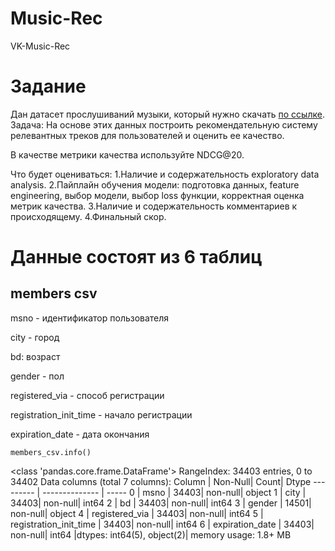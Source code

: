 # Music-Rec
VK-Music-Rec
# Задание
Дан датасет прослушиваний музыки, который нужно скачать [по ссылке](https://www.kaggle.com/competitions/kkbox-music-recommendation-challenge/data).
Задача: 
На основе этих данных построить рекомендательную систему релевантных треков для пользователей и оценить ее качество.

В качестве метрики качества используйте NDCG@20.

Что будет оцениваться:
1.Наличие и содержательность exploratory data analysis.
2.Пайплайн обучения модели: подготовка данных, feature engineering, выбор модели, выбор loss функции, корректная оценка метрик качества.
3.Наличие и содержательность комментариев к происходящему.
4.Финальный скор.


# Данные состоят из 6 таблиц
## members csv

msno - идентификатор пользователя

city - город

bd: возраст

gender - пол

registered_via - способ регистрации

registration_init_time - начало регистрации

expiration_date - дата окончания

```
members_csv.info()
```

<class 'pandas.core.frame.DataFrame'>
RangeIndex: 34403 entries, 0 to 34402
Data columns (total 7 columns):
   Column     |             Non-Null| Count|  Dtype 
---  ------          |        -------------- | ----- 
 0  | msno               |     34403| non-null|  object
 1  | city               |     34403| non-null|  int64 
 2  | bd                 |     34403| non-null|  int64 
 3  | gender             |     14501| non-null|  object
 4  | registered_via     |     34403| non-null|  int64 
 5  | registration_init_time | 34403| non-null|  int64 
 6  | expiration_date        | 34403| non-null|  int64 
|dtypes: int64(5), object(2)|
memory usage: 1.8+ MB